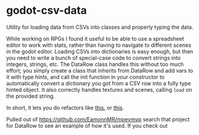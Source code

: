 # godot-csv-data
Utility for loading data from CSVs into classes and properly typing the data.

While working on RPGs I found it useful to be able to use a spreadsheet editor to work with stats, rather than having to navigate to different scenes in the godot editor. Loading CSVs into dictionaries is easy enough, but then you need to write a bunch of special-case code to convert strings into integers, strings, etc. The DataRow class handles this without too much effort; you simply create a class that inherits from DataRow and add vars to it with type hints, and call the init function in your constructor to automatically convert a dictionary you got from a CSV row into a fully type hinted object. It also correctly handles textures and scenes, calling `load` on the provided string.

In short, it lets you do refactors like [this](https://github.com/EamonnMR/mpevmvp/commit/11b095db8ad2501004d96159564bc4a4224ef6a8#diff-555d0a29a33b6d4cde4e4953db393e307e5147cd609d979cafb14e02d9fda144L97), or [this](https://github.com/EamonnMR/mpevmvp/commit/1a9ff71966ac54b428cbe30e2ab5d36eff04af29#diff-555d0a29a33b6d4cde4e4953db393e307e5147cd609d979cafb14e02d9fda144L139). 

Pulled out of https://github.com/EamonnMR/mpevmvp search that project for DataRow to see an example of how it's used. If you check out 
